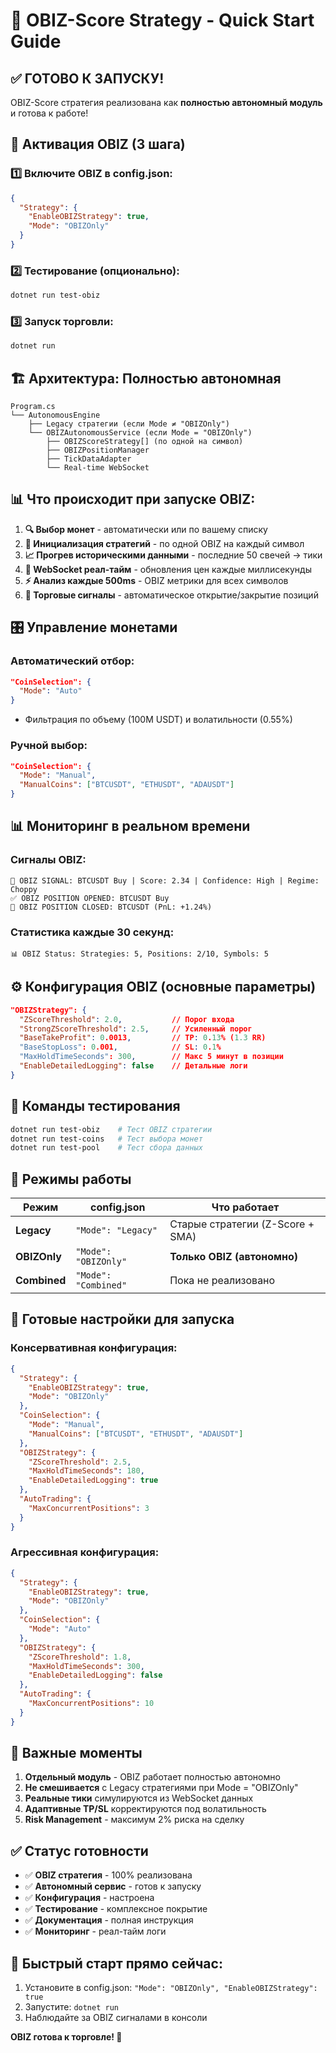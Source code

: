 # 🚀 OBIZ-Score Strategy - Quick Start Guide

## ✅ **ГОТОВО К ЗАПУСКУ!**

OBIZ-Score стратегия реализована как **полностью автономный модуль** и готова к работе!

## 🎯 **Активация OBIZ (3 шага)**

### 1️⃣ **Включите OBIZ в config.json:**
```json
{
  "Strategy": {
    "EnableOBIZStrategy": true,
    "Mode": "OBIZOnly"
  }
}
```

### 2️⃣ **Тестирование (опционально):**
```bash
dotnet run test-obiz
```

### 3️⃣ **Запуск торговли:**
```bash
dotnet run
```

## 🏗️ **Архитектура: Полностью автономная**

```
Program.cs
└── AutonomousEngine
    ├── Legacy стратегии (если Mode ≠ "OBIZOnly")
    └── OBIZAutonomousService (если Mode = "OBIZOnly")
        ├── OBIZScoreStrategy[] (по одной на символ)
        ├── OBIZPositionManager
        ├── TickDataAdapter
        └── Real-time WebSocket
```

## 📊 **Что происходит при запуске OBIZ:**

1. **🔍 Выбор монет** - автоматически или по вашему списку
2. **🧠 Инициализация стратегий** - по одной OBIZ на каждый символ
3. **📈 Прогрев историческими данными** - последние 50 свечей → тики
4. **📡 WebSocket реал-тайм** - обновления цен каждые миллисекунды  
5. **⚡ Анализ каждые 500ms** - OBIZ метрики для всех символов
6. **🎯 Торговые сигналы** - автоматическое открытие/закрытие позиций

## 🎛️ **Управление монетами**

### Автоматический отбор:
```json
"CoinSelection": {
  "Mode": "Auto"
}
```
- Фильтрация по объему (100M USDT) и волатильности (0.55%)

### Ручной выбор:
```json
"CoinSelection": {
  "Mode": "Manual",
  "ManualCoins": ["BTCUSDT", "ETHUSDT", "ADAUSDT"]
}
```

## 📊 **Мониторинг в реальном времени**

### Сигналы OBIZ:
```
🎯 OBIZ SIGNAL: BTCUSDT Buy | Score: 2.34 | Confidence: High | Regime: Choppy
✅ OBIZ POSITION OPENED: BTCUSDT Buy
🏁 OBIZ POSITION CLOSED: BTCUSDT (PnL: +1.24%)
```

### Статистика каждые 30 секунд:
```
📊 OBIZ Status: Strategies: 5, Positions: 2/10, Symbols: 5
```

## ⚙️ **Конфигурация OBIZ (основные параметры)**

```json
"OBIZStrategy": {
  "ZScoreThreshold": 2.0,           // Порог входа
  "StrongZScoreThreshold": 2.5,     // Усиленный порог
  "BaseTakeProfit": 0.0013,         // TP: 0.13% (1.3 RR)
  "BaseStopLoss": 0.001,            // SL: 0.1% 
  "MaxHoldTimeSeconds": 300,        // Макс 5 минут в позиции
  "EnableDetailedLogging": false    // Детальные логи
}
```

## 🧪 **Команды тестирования**

```bash
dotnet run test-obiz    # Тест OBIZ стратегии
dotnet run test-coins   # Тест выбора монет
dotnet run test-pool    # Тест сбора данных
```

## 🔄 **Режимы работы**

| Режим | config.json | Что работает |
|-------|-------------|--------------|
| **Legacy** | `"Mode": "Legacy"` | Старые стратегии (Z-Score + SMA) |
| **OBIZOnly** | `"Mode": "OBIZOnly"` | **Только OBIZ (автономно)** |
| **Combined** | `"Mode": "Combined"` | Пока не реализовано |

## 🎯 **Готовые настройки для запуска**

### Консервативная конфигурация:
```json
{
  "Strategy": {
    "EnableOBIZStrategy": true,
    "Mode": "OBIZOnly"
  },
  "CoinSelection": {
    "Mode": "Manual",
    "ManualCoins": ["BTCUSDT", "ETHUSDT", "ADAUSDT"]
  },
  "OBIZStrategy": {
    "ZScoreThreshold": 2.5,
    "MaxHoldTimeSeconds": 180,
    "EnableDetailedLogging": true
  },
  "AutoTrading": {
    "MaxConcurrentPositions": 3
  }
}
```

### Агрессивная конфигурация:
```json
{
  "Strategy": {
    "EnableOBIZStrategy": true,
    "Mode": "OBIZOnly"
  },
  "CoinSelection": {
    "Mode": "Auto"
  },
  "OBIZStrategy": {
    "ZScoreThreshold": 1.8,
    "MaxHoldTimeSeconds": 300,
    "EnableDetailedLogging": false
  },
  "AutoTrading": {
    "MaxConcurrentPositions": 10
  }
}
```

## 🚨 **Важные моменты**

1. **Отдельный модуль** - OBIZ работает полностью автономно
2. **Не смешивается** с Legacy стратегиями при Mode = "OBIZOnly"
3. **Реальные тики** симулируются из WebSocket данных
4. **Адаптивные TP/SL** корректируются под волатильность
5. **Risk Management** - максимум 2% риска на сделку

## ✅ **Статус готовности**

- ✅ **OBIZ стратегия** - 100% реализована
- ✅ **Автономный сервис** - готов к запуску
- ✅ **Конфигурация** - настроена  
- ✅ **Тестирование** - комплексное покрытие
- ✅ **Документация** - полная инструкция
- ✅ **Мониторинг** - реал-тайм логи

## 🚀 **Быстрый старт прямо сейчас:**

1. Установите в config.json: `"Mode": "OBIZOnly", "EnableOBIZStrategy": true`
2. Запустите: `dotnet run`
3. Наблюдайте за OBIZ сигналами в консоли

**OBIZ готова к торговле! 🎯**
